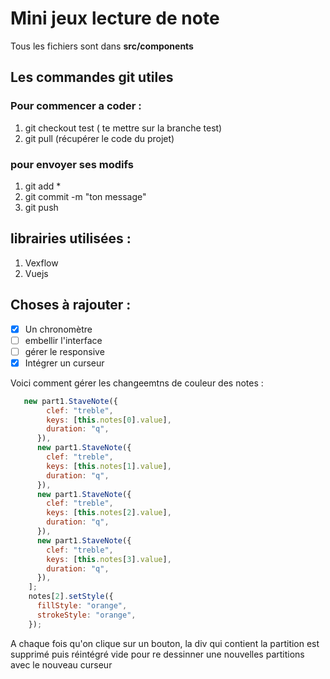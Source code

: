 # Mini jeux lecture de note

Tous les fichiers sont dans **src/components**

## Les commandes git utiles

### Pour commencer a coder :

1. git checkout test ( te mettre sur la branche test)
2. git pull (récupérer le code du projet)

### pour envoyer ses modifs

1. git add \*
2. git commit -m "ton message"
3. git push

## librairies utilisées :

1. Vexflow
2. Vuejs

## Choses à rajouter :

- [x] Un chronomètre
- [ ] embellir l'interface
- [ ] gérer le responsive
- [x] Intégrer un curseur

Voici comment gérer les changeemtns de couleur des notes :

```javascript
   new part1.StaveNote({
        clef: "treble",
        keys: [this.notes[0].value],
        duration: "q",
      }),
      new part1.StaveNote({
        clef: "treble",
        keys: [this.notes[1].value],
        duration: "q",
      }),
      new part1.StaveNote({
        clef: "treble",
        keys: [this.notes[2].value],
        duration: "q",
      }),
      new part1.StaveNote({
        clef: "treble",
        keys: [this.notes[3].value],
        duration: "q",
      }),
    ];
    notes[2].setStyle({
      fillStyle: "orange",
      strokeStyle: "orange",
    });

```

A chaque fois qu'on clique sur un bouton, la div qui contient la partition est supprimé puis réintégré vide pour re dessinner une nouvelles partitions avec le nouveau curseur
